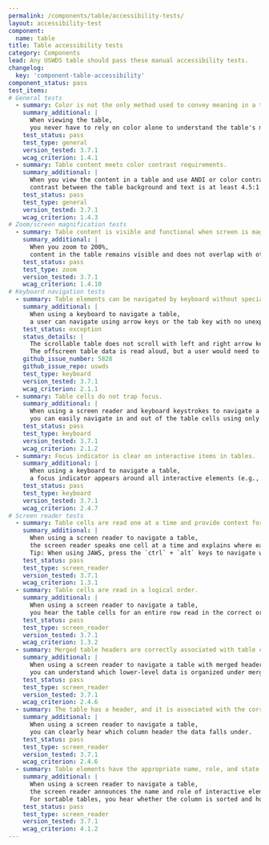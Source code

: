 ```yaml
---
permalink: /components/table/accessibility-tests/
layout: accessibility-test
component:
  name: table
title: Table accessibility tests
category: Components
lead: Any USWDS table should pass these manual accessibility tests.
changelog:
  key: 'component-table-accessibility'
component_status: pass
test_items:
# General tests
  - summary: Color is not the only method used to convey meaning in a table.
    summary_additional: |
      When viewing the table,
      you never have to rely on color alone to understand the table's meaning.
    test_status: pass
    test_type: general
    version_tested: 3.7.1
    wcag_criterion: 1.4.1
  - summary: Table content meets color contrast requirements.
    summary_additional: |
      When you view the content in a table and use ANDI or color contrast analyzer to look at the hex colors,
      contrast between the table background and text is at least 4.5:1.
    test_status: pass
    test_type: general
    version_tested: 3.7.1
    wcag_criterion: 1.4.3
# Zoom/screen magnification tests
  - summary: Table content is visible and functional when screen is magnified.
    summary_additional: |
      When you zoom to 200%,
      content in the table remains visible and does not overlap with other content.
    test_status: pass
    test_type: zoom
    version_tested: 3.7.1
    wcag_criterion: 1.4.10
# Keyboard navigation tests
  - summary: Table elements can be navigated by keyboard without special cues.
    summary_additional: |
      When using a keyboard to navigate a table,
      a user can navigate using arrow keys or the tab key with no unexpected cues or instruction.
    test_status: exception
    status_details: |
      The scrollable table does not scroll with left and right arrow keystrokes in JAWS and NVDA.
      The offscreen table data is read aloud, but a user would need to use their mouse to follow along with the focus indicator.
    github_issue_number: 5828
    github_issue_repo: uswds
    test_type: keyboard
    version_tested: 3.7.1
    wcag_criterion: 2.1.1
  - summary: Table cells do not trap focus.
    summary_additional: |
      When using a screen reader and keyboard keystrokes to navigate a table,
      you can easily navigate in and out of the table cells using only keystrokes.
    test_status: pass
    test_type: keyboard
    version_tested: 3.7.1
    wcag_criterion: 2.1.2
  - summary: Focus indicator is clear on interactive items in tables.
    summary_additional: |
      When using a keyboard to navigate a table,
      a focus indicator appears around all interactive elements (e.g., arrows for sorting, links).
    test_status: pass
    test_type: keyboard
    version_tested: 3.7.1
    wcag_criterion: 2.4.7
# Screen reader tests
  - summary: Table cells are read one at a time and provide context for each cell.
    summary_additional: |
      When using a screen reader to navigate a table,
      the screen reader speaks one cell at a time and explains where each cell is in the table.
      Tip: When using JAWS, press the `ctrl` + `alt` keys to navigate within the table.
    test_status: pass
    test_type: screen_reader
    version_tested: 3.7.1
    wcag_criterion: 1.3.1
  - summary: Table cells are read in a logical order.
    summary_additional: |
      When using a screen reader to navigate a table,
      you hear the table cells for an entire row read in the correct order (e.g., from left to right for English) before moving down to the next row.
    test_status: pass
    test_type: screen_reader
    version_tested: 3.7.1
    wcag_criterion: 1.3.2
  - summary: Merged table headers are correctly associated with table cells.
    summary_additional: |
      When using a screen reader to navigate a table with merged header cells,
      you can understand which lower-level data is organized under merged header cells.
    test_status: pass
    test_type: screen_reader
    version_tested: 3.7.1
    wcag_criterion: 2.4.6
  - summary: The table has a header, and it is associated with the correct table cells.
    summary_additional: |
      When using a screen reader to navigate a table,
      you can clearly hear which column header the data falls under.
    test_status: pass
    test_type: screen_reader
    version_tested: 3.7.1
    wcag_criterion: 2.4.6
  - summary: Table elements have the appropriate name, role, and state.
    summary_additional: |
      When using a screen reader to navigate a table,
      the screen reader announces the name and role of interactive elements such as scrolling, sorting, and clicking.
      For sortable tables, you hear whether the column is sorted and how it is sorted.
    test_status: pass
    test_type: screen_reader
    version_tested: 3.7.1
    wcag_criterion: 4.1.2
---
```

